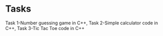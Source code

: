 # Tasks
Task 1-Number guessing game in C++, Task 2-Simple calculator code in C++, Task 3-Tic Tac Toe code in C++
